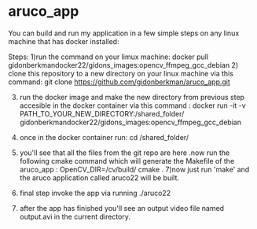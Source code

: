 # aruco_app
You can build  and run my application in a few simple steps on any linux machine that has docker installed:

Steps:
1)run the command on your limux machine:
    docker pull gidonberkmandocker22/gidons_images:opencv_ffmpeg_gcc_debian
2) clone this repository to  a new directory on your linux machine via this command:
      git clone https://github.com/gidonberkman/aruco_app.git
      
3) run the docker image and make the new directory from previous step accesible in the docker container via this command :
       docker run -it -v PATH_TO_YOUR_NEW_DIRECTORY:/shared_folder/ gidonberkmandocker22/gidons_images:opencv_ffmpeg_gcc_debian 
       
 4) once in the docker container run:
       cd /shared_folder/
 6) you'll see  that all the files from the git repo are here .now run the following cmake command which will generate the Makefile of the aruco_app :
        OpenCV_DIR=/cv/build/ cmake .
 7)now just run 'make' and the aruco application called aruco22 will be built.
 8) final step invoke the app via running ./aruco22  
 9) after the app has finished you'll see an output video file named output.avi in the current directory.
